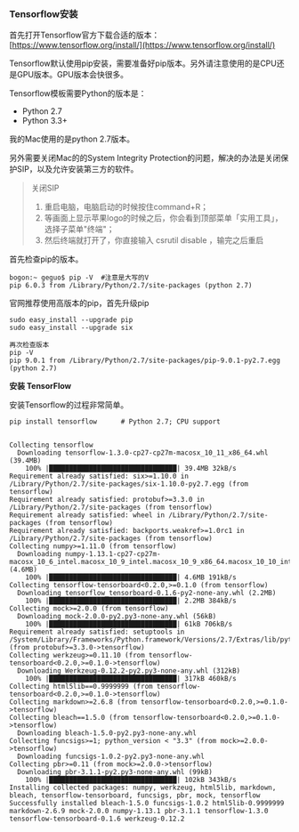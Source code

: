 ### Tensorflow安装

首先打开Tensorflow官方下载合适的版本：[https://www.tensorflow.org/install/](https://www.tensorflow.org/install/)

Tensorflow默认使用pip安装，需要准备好pip版本。另外请注意使用的是CPU还是GPU版本。GPU版本会快很多。

Tensorflow模板需要Python的版本是：

* Python 2.7
* Python 3.3+

我的Mac使用的是python 2.7版本。

另外需要关闭Mac的的System Integrity Protection的问题，解决的办法是关闭保护SIP，以及允许安装第三方的软件。

> 关闭SIP
>
> 1. 重启电脑，电脑启动的时候按住command+R；
> 2. 等画面上显示苹果logo的时候之后，你会看到顶部菜单「实用工具」，选择子菜单"终端"；
> 3. 然后终端就打开了，你直接输入 csrutil disable ，输完之后重启

首先检查pip的版本。

```
bogon:~ geguo$ pip -V  #注意是大写的V
pip 6.0.3 from /Library/Python/2.7/site-packages (python 2.7)
```

官网推荐使用高版本的pip，首先升级pip

```
sudo easy_install --upgrade pip
sudo easy_install --upgrade six

再次检查版本
pip -V
pip 9.0.1 from /Library/Python/2.7/site-packages/pip-9.0.1-py2.7.egg (python 2.7)
```

**安装 TensorFlow**

安装Tensorflow的过程非常简单。

```
pip install tensorflow      # Python 2.7; CPU support


Collecting tensorflow
  Downloading tensorflow-1.3.0-cp27-cp27m-macosx_10_11_x86_64.whl (39.4MB)
    100% |████████████████████████████████| 39.4MB 32kB/s 
Requirement already satisfied: six>=1.10.0 in /Library/Python/2.7/site-packages/six-1.10.0-py2.7.egg (from tensorflow)
Requirement already satisfied: protobuf>=3.3.0 in /Library/Python/2.7/site-packages (from tensorflow)
Requirement already satisfied: wheel in /Library/Python/2.7/site-packages (from tensorflow)
Requirement already satisfied: backports.weakref>=1.0rc1 in /Library/Python/2.7/site-packages (from tensorflow)
Collecting numpy>=1.11.0 (from tensorflow)
  Downloading numpy-1.13.1-cp27-cp27m-macosx_10_6_intel.macosx_10_9_intel.macosx_10_9_x86_64.macosx_10_10_intel.macosx_10_10_x86_64.whl (4.6MB)
    100% |████████████████████████████████| 4.6MB 191kB/s 
Collecting tensorflow-tensorboard<0.2.0,>=0.1.0 (from tensorflow)
  Downloading tensorflow_tensorboard-0.1.6-py2-none-any.whl (2.2MB)
    100% |████████████████████████████████| 2.2MB 384kB/s 
Collecting mock>=2.0.0 (from tensorflow)
  Downloading mock-2.0.0-py2.py3-none-any.whl (56kB)
    100% |████████████████████████████████| 61kB 706kB/s 
Requirement already satisfied: setuptools in /System/Library/Frameworks/Python.framework/Versions/2.7/Extras/lib/python (from protobuf>=3.3.0->tensorflow)
Collecting werkzeug>=0.11.10 (from tensorflow-tensorboard<0.2.0,>=0.1.0->tensorflow)
  Downloading Werkzeug-0.12.2-py2.py3-none-any.whl (312kB)
    100% |████████████████████████████████| 317kB 460kB/s 
Collecting html5lib==0.9999999 (from tensorflow-tensorboard<0.2.0,>=0.1.0->tensorflow)
Collecting markdown>=2.6.8 (from tensorflow-tensorboard<0.2.0,>=0.1.0->tensorflow)
Collecting bleach==1.5.0 (from tensorflow-tensorboard<0.2.0,>=0.1.0->tensorflow)
  Downloading bleach-1.5.0-py2.py3-none-any.whl
Collecting funcsigs>=1; python_version < "3.3" (from mock>=2.0.0->tensorflow)
  Downloading funcsigs-1.0.2-py2.py3-none-any.whl
Collecting pbr>=0.11 (from mock>=2.0.0->tensorflow)
  Downloading pbr-3.1.1-py2.py3-none-any.whl (99kB)
    100% |████████████████████████████████| 102kB 343kB/s 
Installing collected packages: numpy, werkzeug, html5lib, markdown, bleach, tensorflow-tensorboard, funcsigs, pbr, mock, tensorflow
Successfully installed bleach-1.5.0 funcsigs-1.0.2 html5lib-0.9999999 markdown-2.6.9 mock-2.0.0 numpy-1.13.1 pbr-3.1.1 tensorflow-1.3.0 tensorflow-tensorboard-0.1.6 werkzeug-0.12.2
```



